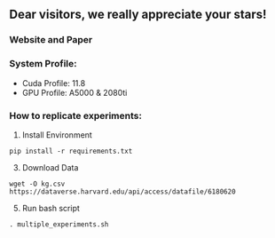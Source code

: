## Dear visitors, we really appreciate your stars!

### Website and Paper

### System Profile: 
- Cuda Profile: 11.8
- GPU Profile: A5000 & 2080ti


### How to replicate experiments:
1. Install Environment

`pip install -r requirements.txt`

3. Download Data

`wget -O kg.csv https://dataverse.harvard.edu/api/access/datafile/6180620`

5. Run bash script

`. multiple_experiments.sh`



